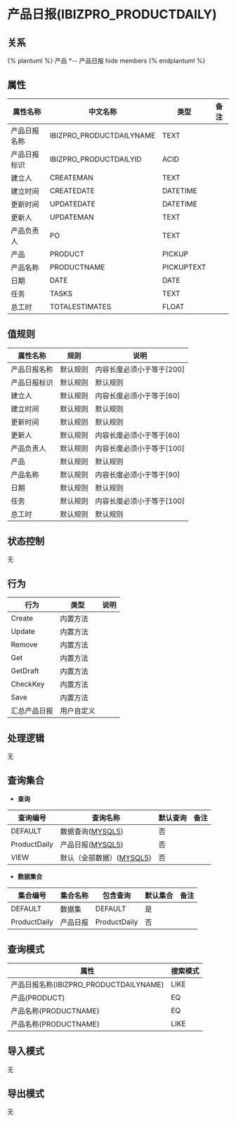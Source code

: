 # 产品日报(IBIZPRO_PRODUCTDAILY)

  

## 关系
{% plantuml %}
产品 *-- 产品日报 
hide members
{% endplantuml %}

## 属性

| 属性名称        |    中文名称    | 类型     |  备注  |
| --------   |------------| -----   |  -------- | 
|产品日报名称|IBIZPRO_PRODUCTDAILYNAME|TEXT|&nbsp;|
|产品日报标识|IBIZPRO_PRODUCTDAILYID|ACID|&nbsp;|
|建立人|CREATEMAN|TEXT|&nbsp;|
|建立时间|CREATEDATE|DATETIME|&nbsp;|
|更新时间|UPDATEDATE|DATETIME|&nbsp;|
|更新人|UPDATEMAN|TEXT|&nbsp;|
|产品负责人|PO|TEXT|&nbsp;|
|产品|PRODUCT|PICKUP|&nbsp;|
|产品名称|PRODUCTNAME|PICKUPTEXT|&nbsp;|
|日期|DATE|DATE|&nbsp;|
|任务|TASKS|TEXT|&nbsp;|
|总工时|TOTALESTIMATES|FLOAT|&nbsp;|

## 值规则
| 属性名称    | 规则    |  说明  |
| --------   |------------| ----- | 
|产品日报名称|默认规则|内容长度必须小于等于[200]|
|产品日报标识|默认规则|默认规则|
|建立人|默认规则|内容长度必须小于等于[60]|
|建立时间|默认规则|默认规则|
|更新时间|默认规则|默认规则|
|更新人|默认规则|内容长度必须小于等于[60]|
|产品负责人|默认规则|内容长度必须小于等于[100]|
|产品|默认规则|默认规则|
|产品名称|默认规则|内容长度必须小于等于[90]|
|日期|默认规则|默认规则|
|任务|默认规则|内容长度必须小于等于[100]|
|总工时|默认规则|默认规则|

## 状态控制

无


## 行为
| 行为    | 类型    |  说明  |
| --------   |------------| ----- | 
|Create|内置方法|&nbsp;|
|Update|内置方法|&nbsp;|
|Remove|内置方法|&nbsp;|
|Get|内置方法|&nbsp;|
|GetDraft|内置方法|&nbsp;|
|CheckKey|内置方法|&nbsp;|
|Save|内置方法|&nbsp;|
|汇总产品日报|用户自定义|&nbsp;|

## 处理逻辑
无

## 查询集合

* **查询**

| 查询编号 | 查询名称       | 默认查询 |   备注|
| --------  | --------   | --------   | ----- |
|DEFAULT|数据查询([MYSQL5](../../appendix/query_MYSQL5.md#IbizproProductDaily_Default))|否|&nbsp;|
|ProductDaily|产品日报([MYSQL5](../../appendix/query_MYSQL5.md#IbizproProductDaily_ProductDaily))|否|&nbsp;|
|VIEW|默认（全部数据）([MYSQL5](../../appendix/query_MYSQL5.md#IbizproProductDaily_View))|否|&nbsp;|

* **数据集合**

| 集合编号 | 集合名称   |  包含查询  | 默认集合 |   备注|
| --------  | --------   | -------- | --------   | ----- |
|DEFAULT|数据集|DEFAULT|是|&nbsp;|
|ProductDaily|产品日报|ProductDaily|否|&nbsp;|

## 查询模式
| 属性      |    搜索模式     |
| --------   |------------|
|产品日报名称(IBIZPRO_PRODUCTDAILYNAME)|LIKE|
|产品(PRODUCT)|EQ|
|产品名称(PRODUCTNAME)|EQ|
|产品名称(PRODUCTNAME)|LIKE|

## 导入模式
无


## 导出模式
无

